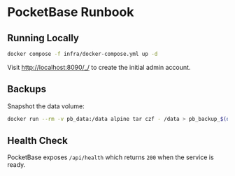 # PocketBase Runbook

## Running Locally

```bash
docker compose -f infra/docker-compose.yml up -d
```

Visit [http://localhost:8090/\_/](http://localhost:8090/_/) to create the initial admin account.

## Backups

Snapshot the data volume:

```bash
docker run --rm -v pb_data:/data alpine tar czf - /data > pb_backup_$(date +%F).tgz
```

## Health Check

PocketBase exposes `/api/health` which returns `200` when the service is ready.
